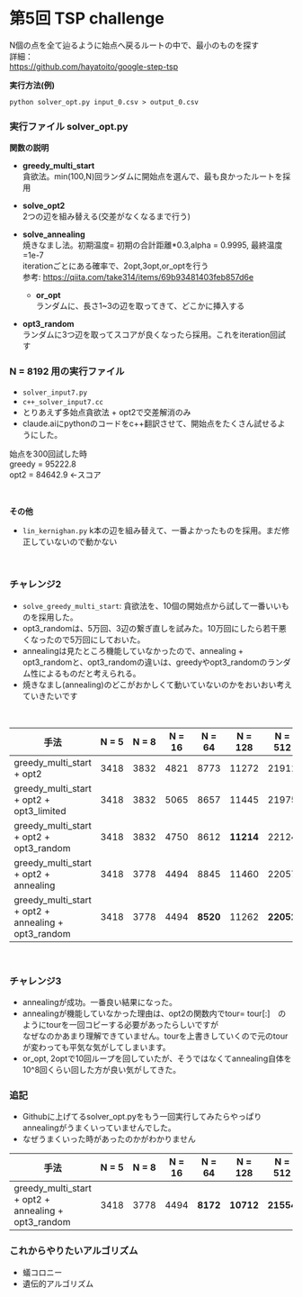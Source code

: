 # 第5回  TSP challenge  

N個の点を全て辿るように始点へ戻るルートの中で、最小のものを探す  
詳細：  
https://github.com/hayatoito/google-step-tsp

**実行方法(例)**
```
python solver_opt.py input_0.csv > output_0.csv
```

### 実行ファイル solver_opt.py

**関数の説明**  
- **greedy_multi_start**   
  貪欲法。min(100,N)回ランダムに開始点を選んで、最も良かったルートを採用
  
- **solve_opt2**     
2つの辺を組み替える(交差がなくなるまで行う)

- **solve_annealing**   
  焼きなまし法。初期温度= 初期の合計距離*0.3,alpha = 0.9995, 最終温度=1e-7  
  iterationごとにある確率で、2opt,3opt,or_optを行う  
  参考: https://qiita.com/take314/items/69b93481403feb857d6e

  - **or_opt**  
     ランダムに、長さ1~3の辺を取ってきて、どこかに挿入する
    
- **opt3_random**   
ランダムに3つ辺を取ってスコアが良くなったら採用。これをiteration回試す
  
### N = 8192 用の実行ファイル  
- `solver_input7.py`
- `c++_solver_input7.cc`
- とりあえず多始点貪欲法 + opt2で交差解消のみ
- claude.aiにpythonのコードをc++翻訳させて、開始点をたくさん試せるようにした。  

始点を300回試した時  
greedy = 95222.8  
opt2 = 84642.9  ←スコア  

<br>
  
**その他** 
- `lin_kernighan.py`
  k本の辺を組み替えて、一番よかったものを採用。まだ修正していないので動かない

<br>

### チャレンジ2
- `solve_greedy_multi_start`: 貪欲法を、10個の開始点から試して一番いいものを採用した。  
- opt3_randomは、5万回、3辺の繋ぎ直しを試みた。10万回にしたら若干悪くなったので5万回にしておいた。
- annealingは見たところ機能していなかったので、annealing + opt3_randomと、opt3_randomの違いは、greedyやopt3_randomのランダム性によるものだと考えられる。  
- 焼きなまし(annealing)のどこがおかしくて動いていないのかをおいおい考えていきたいです

<br>


| 手法                                             | N = 5 | N = 8 | N = 16 | N = 64 | N = 128 | N = 512 | N = 2048 |
|--------------------------------------------------|--------|--------|---------|---------|----------|-----------|------------|
| greedy_multi_start + opt2                        | 3418   | 3832   | 4821    | 8773    | 11272    | 21911     | 42465      |
| greedy_multi_start + opt2 + opt3_limited         | 3418   | 3832   | 5065    | 8657    | 11445    | 21975     | 42579      |
| greedy_multi_start + opt2 + opt3_random          | 3418   | 3832   | 4750    | 8612    | **11214**    | 22124     | 42747      |
| greedy_multi_start + opt2 + annealing            | 3418   | 3778   | 4494    | 8845    | 11460    | 22057     | 42605      |
| greedy_multi_start + opt2 + annealing + opt3_random | 3418 | 3778   | 4494    | **8520**    | 11262    | **22052**     | **42348**      |

<br>

### チャレンジ3

- annealingが成功。一番良い結果になった。
- annealingが機能していなかった理由は、opt2の関数内でtour= tour[:]　のようにtourを一回コピーする必要があったらしいですが  
なぜなのかあまり理解できていません。tourを上書きしていくので元のtourが変わっても平気な気がしてしまいます。
- or_opt, 2optで10回ループを回していたが、そうではなくてannealing自体を10^8回くらい回した方が良い気がしてきた。 

### 追記
- Githubに上げてるsolver_opt.pyをもう一回実行してみたらやっぱりannealingがうまくいっていませんでした。  
- なぜうまくいった時があったのかがわかりません  




| 手法                                             | N = 5 | N = 8 | N = 16 | N = 64 | N = 128 | N = 512 | N = 2048 |
|--------------------------------------------------|--------|--------|---------|---------|----------|-----------|------------|
| greedy_multi_start + opt2 + annealing + opt3_random | 3418 | 3778   | 4494    | **8172**    | **10712**    | **21554**     | **42553**      |



### これからやりたいアルゴリズム
- 蟻コロニー
- 遺伝的アルゴリズム
  
